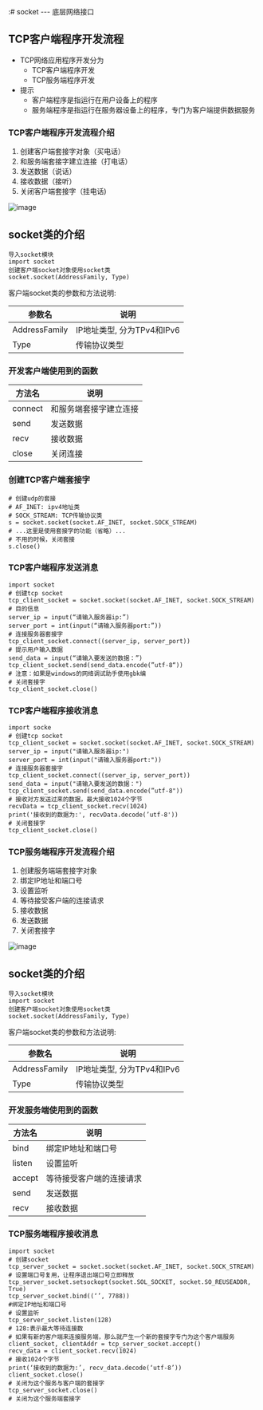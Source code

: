 :# socket --- 底层网络接口
## TCP客户端程序开发流程
- TCP网络应用程序开发分为
	- TCP客户端程序开发
	- TCP服务端程序开发
- 提示
	- 客户端程序是指运行在用户设备上的程序
	- 服务端程序是指运行在服务器设备上的程序，专门为客户端提供数据服务

### TCP客户端程序开发流程介绍
1. 创建客户端套接字对象（买电话）
2. 和服务端套接字建立连接（打电话）
3. 发送数据（说话）
4. 接收数据（接听）
5. 关闭客户端套接字（挂电话)

![image](https://user-images.githubusercontent.com/12490550/162151088-bb03f23b-0ad1-41b5-b764-35621c39d605.png)

## socket类的介绍
```
导入socket模块
import socket
创建客户端socket对象使用socket类
socket.socket(AddressFamily, Type)
```
客户端socket类的参数和方法说明:

|参数名|说明|
|---|---|
|AddressFamily|IP地址类型, 分为TPv4和IPv6|
|Type|传输协议类型|

### 开发客户端使用到的函数

|方法名|说明|
|---|---|
|connect|和服务端套接字建立连接|
|send|发送数据|
|recv|接收数据|
|close|关闭连接|

### 创建TCP客户端套接字
```
# 创建udp的套接
# AF_INET: ipv4地址类
# SOCK_STREAM: TCP传输协议类
s = socket.socket(socket.AF_INET, socket.SOCK_STREAM)
# ...这里是使用套接字的功能（省略）...
# 不用的时候，关闭套接
s.close()

```
### TCP客户端程序发送消息
```
import socket
# 创建tcp socket
tcp_client_socket = socket.socket(socket.AF_INET, socket.SOCK_STREAM)
# 目的信息
server_ip = input(“请输入服务器ip:”)
server_port = int(input(“请输入服务器port:”))
# 连接服务器套接字
tcp_client_socket.connect((server_ip, server_port))
# 提示用户输入数据
send_data = input(“请输入要发送的数据：”)
tcp_client_socket.send(send_data.encode(”utf-8“))
# 注意：如果是windows的网络调试助手使用gbk编
# 关闭套接字
tcp_client_socket.close()
```
### TCP客户端程序接收消息
```
import socke
# 创建tcp socket
tcp_client_socket = socket.socket(socket.AF_INET, socket.SOCK_STREAM)
server_ip = input("请输入服务器ip:")
server_port = int(input("请输入服务器port:"))
# 连接服务器套接字
tcp_client_socket.connect((server_ip, server_port))
send_data = input("请输入要发送的数据：")
tcp_client_socket.send(send_data.encode(”utf-8"))
# 接收对方发送过来的数据，最大接收1024个字节
recvData = tcp_client_socket.recv(1024)
print('接收到的数据为:', recvData.decode(’utf-8'))
# 关闭套接字
tcp_client_socket.close()
```
### TCP服务端程序开发流程介绍
1. 创建服务端端套接字对象 
2. 绑定IP地址和端口号
3. 设置监听
4. 等待接受客户端的连接请求
5. 接收数据
6. 发送数据
7. 关闭套接字

![image](https://user-images.githubusercontent.com/12490550/162151088-bb03f23b-0ad1-41b5-b764-35621c39d605.png)

## socket类的介绍
```
导入socket模块
import socket
创建客户端socket对象使用socket类
socket.socket(AddressFamily, Type)
```
客户端socket类的参数和方法说明:

|参数名|说明|
|---|---|
|AddressFamily|IP地址类型, 分为TPv4和IPv6|
|Type|传输协议类型|

### 开发服务端使用到的函数

|方法名|说明|
|---|---|
|bind|绑定IP地址和端口号|
|listen|设置监听|
|accept|等待接受客户端的连接请求|
|send|发送数据|
|recv|接收数据|

### TCP服务端程序接收消息
```
import socket
# 创建socket
tcp_server_socket = socket.socket(socket.AF_INET, socket.SOCK_STREAM)
# 设置端口号复用，让程序退出端口号立即释放
tcp_server_socket.setsockopt(socket.SOL_SOCKET, socket.SO_REUSEADDR, True) 
tcp_server_socket.bind((‘’, 7788)) 
#绑定IP地址和端口号
# 设置监听
tcp_server_socket.listen(128)
# 128:表示最大等待连接数
# 如果有新的客户端来连接服务端，那么就产生一个新的套接字专门为这个客户端服务
client_socket, clientAddr = tcp_server_socket.accept()
recv_data = client_socket.recv(1024)  
# 接收1024个字节
print(‘接收到的数据为:’, recv_data.decode(‘utf-8’))
client_socket.close()
# 关闭为这个服务与客户端的套接字
tcp_server_socket.close()
# 关闭为这个服务端套接字
```


